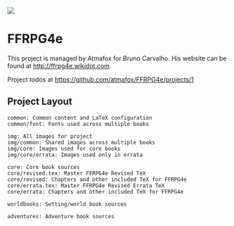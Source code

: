 ![](https://github.com/atmafox/FFRPG4e/workflows/Build%20revised.pdf%20document/badge.svg)
# FFRPG4e
This project is managed by Atmafox for Bruno Carvalho.  His website can be found at http://ffrpg4e.wikidot.com

Project todos at https://github.com/atmafox/FFRPG4e/projects/1

## Project Layout
```
common: Common content and LaTeX configuration
common/font: Fonts used across multiple books

img: All images for project
img/common: Shared images across multiple books
img/core: Images used for core books
img/core/errata: Images used only in errata

core: Core book sources
core/revised.tex: Master FFRPG4e Revised TeX
core/revised: Chapters and other included TeX for FFRPG4e
core/errata.tex: Master FFRPG4e Revised Errata TeX
core/errata: Chapters and other included TeX for FFRPG4e

worldbooks: Setting/world book sources

adventures: Adventure book sources
```

